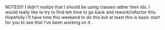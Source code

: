 NOTES!!!  I didn't realize that I should be using classes rather then ids. I would really like to try to find teh time to go back and rework/refactor this. Hopefully i'll have time this weekend to do this but at least this is basic start for you to see that I've been working on it.
